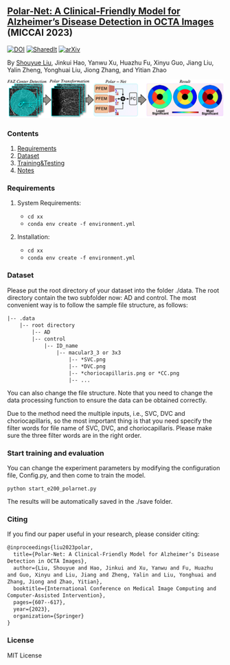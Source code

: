 
## [Polar-Net: A Clinical-Friendly Model for Alzheimer’s Disease Detection in OCTA Images](https://arxiv.org/abs/xxxx) (MICCAI 2023)
[![DOI](https://img.shields.io/badge/DOI-10.1007/978--3--031--43990--2__57-darkyellow)](https://doi.org/10.1007/978-3-031-43990-2_57)
[![SharedIt](https://img.shields.io/badge/SharedIt-rdcu.be/dnwMc-darkyellow.svg)](https://rdcu.be/dnwMc)
[![arXiv](https://img.shields.io/badge/arXiv-xxxx-darkyellow.svg)](https://arxiv.org/abs/xxxx)

By [Shouyue Liu](https://github.com/iAaronLau), Jinkui Hao, Yanwu Xu, Huazhu Fu, Xinyu Guo, Jiang Liu, Yalin Zheng, Yonghuai Liu, Jiong Zhang, and Yitian Zhao

![image](https://github.com/iAaronLau/Polar-Net-Pytorch/blob/master/images/figflowchart5.png "Flowchart")



### Contents
1. [Requirements](#Requirements)
2. [Dataset](#Dataset)
3. [Training&Testing](#Start_training_and_evaluation)
4. [Notes](#Citing)


### Requirements

1. System Requirements:
	- `cd xx`
	- `conda env create -f environment.yml`

2. Installation:
	- `cd xx`
	- `conda env create -f environment.yml`


### Dataset

Please put the root directory of your dataset into the folder ./data. The root directory contain the two subfolder now: AD and control. The most convenient way is to follow the sample file structure, as follows:

```
|-- .data
    |-- root directory
        |-- AD
        |-- control
            |-- ID_name
                |-- macular3_3 or 3x3
                    |-- *SVC.png
                    |-- *DVC.png
                    |-- *choriocapillaris.png or *CC.png
                    |-- ... 
```

You can also change the file structure. Note that you need to change the data processing function to ensure the data can be obtained correctly. 

Due to the method need the multiple inputs, i.e., SVC, DVC and choriocapillaris, so the most important thing is that you need specify the filter words for file name of SVC, DVC, and choriocapillaris. Please make sure the three filter words are in the right order.

### Start training and evaluation
You can change the experiment parameters by modifying the configuration file, Config.py,  and then come to train the model.

```
python start_e200_polarnet.py
```

The results will be automatically saved in the ./save folder.

### Citing 

If you find our paper useful in your research, please consider citing:

```
@inproceedings{liu2023polar,
  title={Polar-Net: A Clinical-Friendly Model for Alzheimer’s Disease Detection in OCTA Images},
  author={Liu, Shouyue and Hao, Jinkui and Xu, Yanwu and Fu, Huazhu and Guo, Xinyu and Liu, Jiang and Zheng, Yalin and Liu, Yonghuai and Zhang, Jiong and Zhao, Yitian},
  booktitle={International Conference on Medical Image Computing and Computer-Assisted Intervention},
  pages={607--617},
  year={2023},
  organization={Springer}
}
```

### License
MIT License
